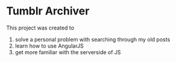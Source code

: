 # Tumblr Archiver

This project was created to
1. solve a personal problem with searching through my old posts
2. learn how to use AngularJS
3. get more familiar with the serverside of JS

